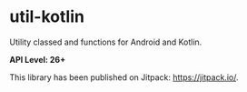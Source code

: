# util-kotlin
Utility classed and functions for Android and Kotlin.

**API Level: 26+**

This library has been published on Jitpack: https://jitpack.io/.
